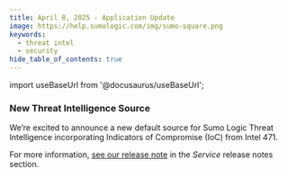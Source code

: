 ```yaml
---
title: April 8, 2025 - Application Update
image: https://help.sumologic.com/img/sumo-square.png
keywords:
  - threat intel
  - security
hide_table_of_contents: true    
---
```


import useBaseUrl from '@docusaurus/useBaseUrl';

### New Threat Intelligence Source

We’re excited to announce a new default source for Sumo Logic Threat Intelligence incorporating Indicators of Compromise (IoC) from Intel 471.

For more information, [see our release note](/release-notes-service/2025/04/08/security/) in the *Service* release notes section.